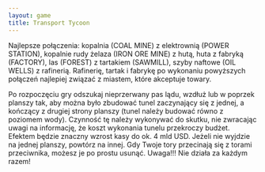 ```yaml
---
layout: game
title: Transport Tycoon
---
```


Najlepsze połączenia: kopalnia (COAL MINE) z elektrownią (POWER
STATION), kopalnie rudy żelaza (IRON ORE MINE) z hutą, huta
z fabryką (FACTORY), las (FOREST) z tartakiem (SAWMILL), szyby
naftowe (OIL WELLS) z rafinerią. Rafinerię, tartak i fabrykę
po wykonaniu powyższych połączeń najlepiej związać z miastem,
które akceptuje towary.

Po rozpoczęciu gry odszukaj nieprzerwany pas lądu, wzdłuż lub w
poprzek planszy tak, aby można było zbudować tunel zaczynający
się z jednej, a kończący z drugiej strony planszy (tunel należy
budować równo z poziomem wody). Czynność tę należy 
wykonywać do
skutku, nie zwracając uwagi na informację, że koszt wykonania
tunelu przekroczy budżet. Efektem będzie znaczny wzrost kasy do
ok. 4 mld USD. Jeżeli nie wyjdzie na jednej planszy, powtórz na
innej. Gdy Twoje tory przecinają się z torami przeciwnika,
możesz je po prostu usunąć. Uwaga!!! Nie działa za każdym razem!
